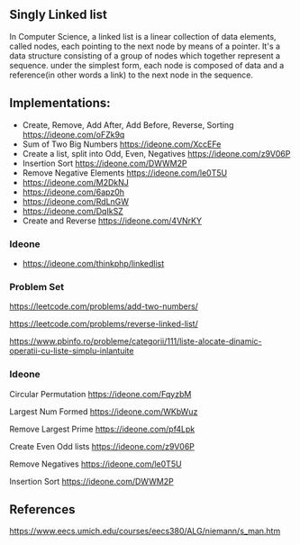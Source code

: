 Singly Linked list
------------------

In Computer Science, a linked list is a linear collection of data elements, called nodes, each pointing to the next node
by means of a pointer. It's a data structure consisting of a group of nodes which together represent a sequence. under
the simplest form, each node is composed of data and a reference(in other words a link) to the next node in the sequence.

## Implementations:

* Create, Remove, Add After, Add Before, Reverse, Sorting https://ideone.com/oFZk9q
* Sum of Two Big Numbers https://ideone.com/XccEFe
* Create a list, split into Odd, Even, Negatives https://ideone.com/z9V06P
* Insertion Sort https://ideone.com/DWWM2P
* Remove Negative Elements https://ideone.com/le0T5U
* https://ideone.com/M2DkNJ
* https://ideone.com/6apz0h
* https://ideone.com/RdLnGW
* https://ideone.com/DqIkSZ
* Create and Reverse https://ideone.com/4VNrKY


### Ideone
* https://ideone.com/thinkphp/linkedlist


### Problem Set

https://leetcode.com/problems/add-two-numbers/

https://leetcode.com/problems/reverse-linked-list/

https://www.pbinfo.ro/probleme/categorii/111/liste-alocate-dinamic-operatii-cu-liste-simplu-inlantuite


### Ideone

Circular Permutation https://ideone.com/FqyzbM

Largest Num Formed https://ideone.com/WKbWuz

Remove Largest Prime https://ideone.com/pf4Lpk

Create Even Odd lists https://ideone.com/z9V06P

Remove Negatives https://ideone.com/le0T5U

Insertion Sort https://ideone.com/DWWM2P


## References 

https://www.eecs.umich.edu/courses/eecs380/ALG/niemann/s_man.htm
